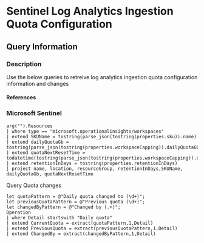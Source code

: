 # Sentinel Log Analytics Ingestion Quota Configuration

## Query Information

### Description

Use the below queries to retreive log analytics ingestion quota configuration information and changes

#### References

### Microsoft Sentinel

```kql
arg("").Resources
| where type == "microsoft.operationalinsights/workspaces"
| extend SKUName = tostring(parse_json(tostring(properties.sku)).name)
| extend dailyQuotaGb = tostring(parse_json(tostring(properties.workspaceCapping)).dailyQuotaGb)
| extend quotaNextResetTime = todatetime(tostring(parse_json(tostring(properties.workspaceCapping)).quotaNextResetTime))
| extend retentionInDays = tostring(properties.retentionInDays)
| project name, location, resourceGroup, retentionInDays,SKUName, dailyQuotaGb, quotaNextResetTime
```

Query Quota changes

```kql
let quotaPattern = @"Daily quota changed to (\d+)";
let previousQuotaPattern = @"Previous quota (\d+)";
let changedByPattern = @"Changed by (.+)";
Operation 
| where Detail startswith "Daily quota"
| extend CurrentQuota = extract(quotaPattern,1,Detail)
| extend PreviousQuota = extract(previousQuotaPattern,1,Detail)
| extend ChangedBy = extract(changedByPattern,1,Detail)
```

